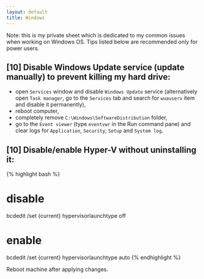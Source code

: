 ```yaml
---
layout: default
title: Windows
---
```


Note: this is my private sheet which is dedicated to my common issues when working on Windows OS. Tips listed below are recommended only for power users.

## [10] Disable Windows Update service (update manually) to prevent killing my hard drive: ##

- open `Services` window and disable `Windows Update` service (alternatively open `Task manager`, go to the `Services` tab and search for `wuauserv` item and disable it permanently),
- reboot computer,
- completely remove `C:\Windows\SoftwareDistribution` folder,
- go to the `Event viewer` (type `eventvwr` in the Run command pane) and clear logs for `Application`, `Security`, `Setup` and `System log`.

## [10] Disable/enable Hyper-V without uninstalling it: ##

{% highlight bash %}
# disable
bcdedit /set {current} hypervisorlaunchtype off

# enable
bcdedit /set {current} hypervisorlaunchtype auto
{% endhighlight %}

Reboot machine after applying changes.
